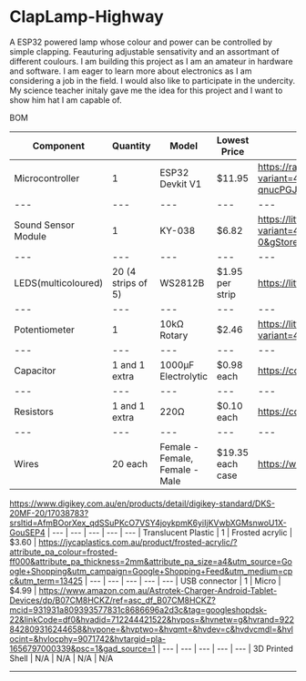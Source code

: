 # ClapLamp-Highway
A ESP32 powered lamp whose colour and power can be controlled by simple clapping. Feauturing adjustable sensativity and an assortmant of different coulours.
I am building this project as I am an amateur in hardware and software. I am eager to learn more about electronics as I am considering a job in the field. I would also like to participate in the undercity. My science teacher initaly gave me the idea for this project and I want to show him hat I am capable of.

BOM


| Component | Quantity | Model | Lowest Price | Link 
| --- | --- | --- | --- | --- |
Microcontroller | 1 | ESP32 Devkit V1 | $11.95 | https://rapidroboticsaustralia.com/products/esp32-main-board-with-wi-fi-and-bluetooth?variant=41093085233263&country=AU&currency=AUD&utm_medium=product_sync&utm_source=google&utm_content=sag_organic&utm_campaign=sag_organic&srsltid=AfmBOoqUC1d8xQ_VhGVWuL-JFv2fmYWiT4KmZ06z7KKt6i-qnucPGJulVoM
| --- | --- | --- | --- | --- |
Sound Sensor Module |	1	| KY-038 | $6.82 | https://littlebirdelectronics.com.au/products/microphone-sound-sensor-module-for-arduino?variant=47369160196385&country=AU&currency=AUD&utm_medium=product_sync&utm_source=google&utm_content=sag_organic&utm_campaign=sag_organic&srsltid=AfmBOooBktvYq5v9L_nzWpf_Teul8eSLpPBXIbl54rdab8Hyyo-aOCzp3-0&gStoreCode=2
| --- | --- | --- | --- | --- |
LEDS(multicoloured)	| 20 (4 strips of 5) | WS2812B |	$1.95 per strip | https://littlebirdelectronics.com.au/products/little-bird-lorikeet-ws2812b-rainbow-board
| --- | --- | --- | --- | --- |
Potentiometer	| 1	| 10kΩ Rotary	| $2.46 | https://littlebirdelectronics.com.au/products/rotary-potentiometer-10k-ohm-linear?variant=47366301483297&country=AU&currency=AUD&utm_medium=product_sync&utm_source=google&utm_content=sag_organic&utm_campaign=sag_organic&srsltid=AfmBOorNK9dj46eOGJJJY7wXsIrQ6RpaY8_hHtiy2NewSg2PxSVriIt4CfE
| --- | --- | --- | --- | --- |
Capacitor	| 1 and 1 extra	| 1000µF Electrolytic	| $0.98 each | https://core-electronics.com.au/electrolytic-decoupling-capacitors-1000uf-25v.html
| --- | --- | --- | --- | --- |
Resistors |	1 and 1 extra	| 220Ω	| $0.10 each | https://core-electronics.com.au/resistor-220-ohm-1-4th-watt-pth.html
| --- | --- | --- | --- | --- |
Wires	| 20 each |	Female - Female, Female - Male | $19.35 each case | https://www.digikey.com.au/en/products/detail/digikey-standard/DKS-20FF-20/17038802?srsltid=AfmBOooea0_Vej7fq4ZTtE41yoWnEimgD5K_Svtx5SEuVp82oe7hBMFTQIs
https://www.digikey.com.au/en/products/detail/digikey-standard/DKS-20MF-20/17038783?srsltid=AfmBOorXex_qdSSuPKcO7VSY4joykpmK6yiIjKVwbXGMsnwoU1X-GouSEP4
| --- | --- | --- | --- | --- |
Translucent Plastic | 1 | Frosted acrylic | $3.60 | https://jycaplastics.com.au/product/frosted-acrylic/?attribute_pa_colour=frosted-ff000&attribute_pa_thickness=2mm&attribute_pa_size=a4&utm_source=Google+Shopping&utm_campaign=Google+Shopping+Feed&utm_medium=cpc&utm_term=13425
| --- | --- | --- | --- | --- |
USB connector |	1	| Micro	| $4.99 | https://www.amazon.com.au/Astrotek-Charger-Android-Tablet-Devices/dp/B07CM8HCKZ/ref=asc_df_B07CM8HCKZ?mcid=931931a809393577831c8686696a2d3c&tag=googleshopdsk-22&linkCode=df0&hvadid=712244421522&hvpos=&hvnetw=g&hvrand=922842809316244658&hvpone=&hvptwo=&hvqmt=&hvdev=c&hvdvcmdl=&hvlocint=&hvlocphy=9071742&hvtargid=pla-1656797000339&psc=1&gad_source=1
| --- | --- | --- | --- | --- |
3D Printed Shell | N/A |	N/A |	N/A | N/A

---
